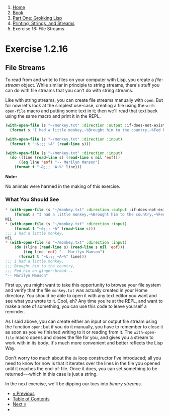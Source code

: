 <ol class="breadcrumb">
  <li><a href="/">Home</a></li>
  <li><a href="/book/">Book</a></li>
  <li><a href="/book/1-0-0-overview/">Part One: Grokking Lisp</a></li>
  <li><a href="/book/1-02-00-input-output/">Printing, Strings, and Streams</a></li>
  <li class="active">Exercise 16: File Streams</li>
</ol>

# Exercise 1.2.16

## File Streams

To read from and write to files on your computer with Lisp, you create a *file-stream* object.  While similar in principle to string streams, there's stuff you can do with file streams that you can't do with string streams.

Like with string streams, you can create file streams manually with `open`. But for now let's look at the simplest use-case, creating a file using the `with-open-file` macro and putting some text in it; then we'll read that text back using the same macro and print it in the REPL.

```lisp
(with-open-file (s "~/monkey.txt" :direction :output :if-does-not-exist :create :if-exists :supersede)
  (format s "I had a little monkey,~%Brought him to the country,~%Fed him on ginger-bread...~%"))

(with-open-file (s "~/monkey.txt" :direction :input)
  (format t "~&;;; ~A" (read-line s)))

(with-open-file (s "~/monkey.txt" :direction :input)
  (do ((line (read-line s) (read-line s nil 'eof)))
      ((eq line 'eof) "-- Marilyn Manson")
    (format t "~&;;; ~A~%" line)))
```

<div class="alert alert-info">
  <strong>Note:</strong>
  <p>No animals were harmed in the making of this exercise.</p>
</div>

### What You Should See

```lisp
* (with-open-file (s "~/monkey.txt" :direction :output :if-does-not-exist :create :if-exists :supersede)
    (format s "I had a little monkey,~%Brought him to the country,~%Fed him on ginger-bread...~%"))
NIL
* (with-open-file (s "~/monkey.txt" :direction :input)
    (format t "~&;;; ~A" (read-line s)))
;;; I had a little monkey,
NIL
* (with-open-file (s "~/monkey.txt" :direction :input)
    (do ((line (read-line s) (read-line s nil 'eof)))
        ((eq line 'eof) "-- Marilyn Manson")
      (format t "~&;;; ~A~%" line)))
;;; I had a little monkey,
;;; Brought him to the country,
;;; Fed him on ginger-bread...
"-- Marilyn Manson"
```
First up, you might want to take this opportunity to browse your file system and verify that the file `monkey.txt` was actually created in your Home directory.  You should be able to open it with any text editor you want and see what you wrote to it.  Cool, eh?  Any time you're at the REPL, and want to make a note of something, you can use this code to leave yourself a reminder.

As I said above, you can create either an input or output file stream using the function `open`; but if you do it manually, you have to remember to close it as soon as you've finished writing to it or reading from it.  The `with-open-file` macro opens and closes the file for you, and gives you a stream to work with in its body.  It's much more convenient and better reflects the Lisp Way.

Don't worry too much about the `do` loop constructor I've introduced; all you need to know for now is that it iterates over the lines in the file you opened until it reaches the end-of-file.  Once it does, you can set something to be returned---which in this case is just a string.

In the next exercise, we'll be dipping our toes into *binary streams*.

<ul class="pager">
  <li class="previous"><a href="/book/1-02-15-streams/">&laquo; Previous</a></li>
  <li><a href="/book/">Table of Contents</a></li>
  <li class="next"><a href="/book/1-02-17-binary-streams.md">Next &raquo;</a><li>
</ul>
